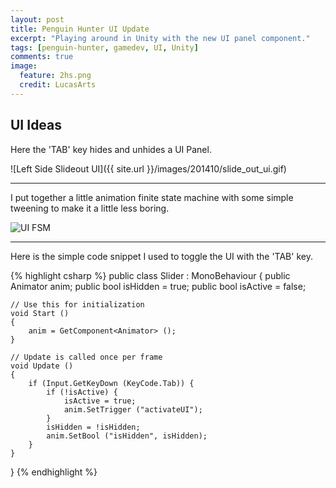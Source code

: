 ```yaml
---
layout: post
title: Penguin Hunter UI Update
excerpt: "Playing around in Unity with the new UI panel component."
tags: [penguin-hunter, gamedev, UI, Unity]
comments: true
image:
  feature: 2hs.png
  credit: LucasArts
---
```

## UI Ideas

Here the 'TAB' key hides and unhides a UI Panel.  

![Left Side Slideout UI]({{ site.url }}/images/201410/slide_out_ui.gif)

---
I put together a little animation finite state machine with some simple tweening to make it a little less boring.

![UI FSM]({{site.url}}/images/201410/ui_state_machine.png)

---

Here is the simple code snippet I used to toggle the UI with the 'TAB' key.

{% highlight csharp %}
public class Slider : MonoBehaviour
{
	public Animator anim;
	public bool isHidden = true;
	public bool isActive = false;

	// Use this for initialization
	void Start ()
	{
		anim = GetComponent<Animator> ();
	}
	
	// Update is called once per frame
	void Update ()
	{
		if (Input.GetKeyDown (KeyCode.Tab)) {
			if (!isActive) {
				isActive = true;
				anim.SetTrigger ("activateUI");
			}
			isHidden = !isHidden;
			anim.SetBool ("isHidden", isHidden);
		}
	}
}
{% endhighlight %}
